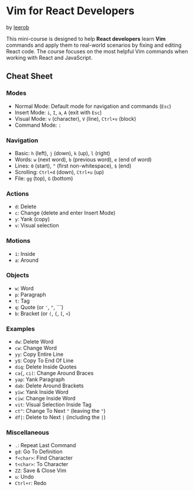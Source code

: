 # Vim for React Developers

by [leerob](https://leerob.com)

This mini-course is designed to help **React developers** learn **Vim** commands and apply them to real-world scenarios by fixing and editing React code. The course focuses on the most helpful Vim commands when working with React and JavaScript.

## Cheat Sheet

### Modes

- Normal Mode: Default mode for navigation and commands (`Esc`)
- Insert Mode: `i`, `I`, `a`, `A` (exit with `Esc`)
- Visual Mode: `v` (character), `V` (line), `Ctrl+v` (block)
- Command Mode: `:`

### Navigation

- Basic: `h` (left), `j` (down), `k` (up), `l` (right)
- Words: `w` (next word), `b` (previous word), `e` (end of word)
- Lines: `0` (start), `^` (first non-whitespace), `$` (end)
- Scrolling: `Ctrl+d` (down), `Ctrl+u` (up)
- File: `gg` (top), `G` (bottom)

### Actions

- `d`: Delete
- `c`: Change (delete and enter Insert Mode)
- `y`: Yank (copy)
- `v`: Visual selection

### Motions

- `i`: Inside
- `a`: Around

### Objects

- `w`: Word
- `p`: Paragraph
- `t`: Tag
- `q`: Quote (or `'`, `"`, ```)
- `b`: Bracket (or `(`, `{`, `[`, `<`)

### Examples

- `dw`: Delete Word
- `cw`: Change Word
- `yy`: Copy Entire Line
- `y$`: Copy To End Of Line
- `diq`: Delete Inside Quotes
- `ca{`, `ci(`: Change Around Braces
- `yap`: Yank Paragraph
- `dab`: Delete Around Brackets
- `yiw`: Yank Inside Word
- `ciw`: Change Inside Word
- `vit`: Visual Selection Inside Tag
- `ct"`: Change To Next `"` (leaving the `"`)
- `df|`: Delete to Next `|` (including the `|`)

### Miscellaneous

- `.`: Repeat Last Command
- `gd`: Go To Definition
- `f<char>`: Find Character
- `t<char>`: To Character
- `ZZ`: Save & Close Vim
- `u`: Undo
- `Ctrl+r`: Redo
